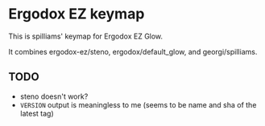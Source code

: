 # Ergodox EZ keymap

This is spilliams' keymap for Ergodox EZ Glow.

It combines ergodox-ez/steno, ergodox/default_glow, and georgi/spilliams.

## TODO

- steno doesn't work?
- `VERSION` output is meaningless to me (seems to be name and sha of the latest tag)
